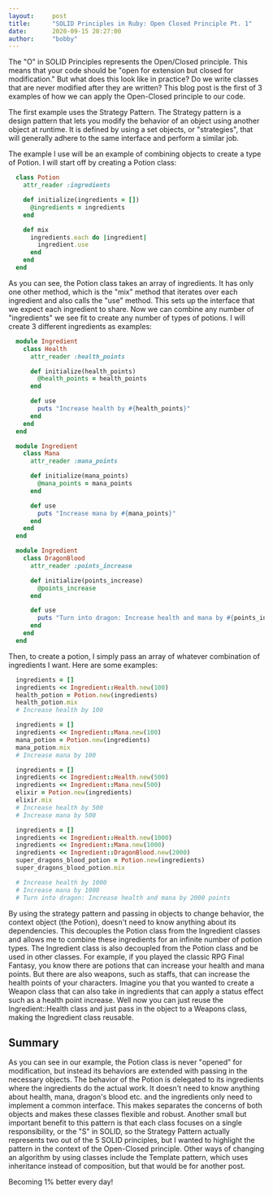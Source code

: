 ```yaml
---
layout:     post
title:      "SOLID Principles in Ruby: Open Closed Principle Pt. 1"
date:       2020-09-15 20:27:00
author:     "bobby"
---
```


The "O" in SOLID Principles represents the Open/Closed principle. This means that your code
should be "open for extension but closed for modification." But what does this 
look like in practice? Do we write classes that are never modified after they are written?
This blog post is the first of 3 examples of how we can apply the Open-Closed principle to our code.

The first example uses the Strategy Pattern. The Strategy pattern is a design pattern that lets
you modify the behavior of an object using another object at runtime. It is defined by using a set objects, or "strategies", that will generally adhere to the same interface and perform a similar job. 

The example I use will be an example of combining objects to create a type of Potion.
I will start off by creating a Potion class:

```Ruby
  class Potion
    attr_reader :ingredients

    def initialize(ingredients = [])
      @ingredients = ingredients 
    end

    def mix
      ingredients.each do |ingredient|
        ingredient.use
      end
    end
  end
```

As you can see, the Potion class takes an array of ingredients. It has only one other method, which is the "mix" method that iterates over each ingredient and also calls the "use" method. This sets up the interface that we expect each ingredient to share. Now we can combine any number of "ingredients" we see fit to create any number of types of potions. I will create 3 different ingredients as examples:

```Ruby
  module Ingredient
    class Health
      attr_reader :health_points 

      def initialize(health_points)
        @health_points = health_points 
      end

      def use
        puts "Increase health by #{health_points}"
      end
    end
  end

  module Ingredient
    class Mana
      attr_reader :mana_points

      def initialize(mana_points)
        @mana_points = mana_points 
      end

      def use
        puts "Increase mana by #{mana_points}"
      end
    end
  end

  module Ingredient
    class DragonBlood
      attr_reader :points_increase

      def initialize(points_increase)
        @points_increase
      end

      def use
        puts "Turn into dragon: Increase health and mana by #{points_increase} points"
      end
    end
  end
```
Then, to create a potion, I simply pass an array of whatever combination of ingredients I want.
Here are some examples:

```Ruby
  ingredients = []
  ingredients << Ingredient::Health.new(100)
  health_potion = Potion.new(ingredients)
  health_potion.mix
  # Increase health by 100

  ingredients = []
  ingredients << Ingredient::Mana.new(100)
  mana_potion = Potion.new(ingredients)
  mana_potion.mix 
  # Increase mana by 100

  ingredients = []
  ingredients << Ingredient::Health.new(500)
  ingredients << Ingredient::Mana.new(500)
  elixir = Potion.new(ingredients)
  elixir.mix
  # Increase health by 500
  # Increase mana by 500

  ingredients = []
  ingredients << Ingredient::Health.new(1000)
  ingredients << Ingredient::Mana.new(1000)
  ingredients << Ingredient::DragonBlood.new(2000)
  super_dragons_blood_potion = Potion.new(ingredients)
  super_dragons_blood_potion.mix

  # Increase health by 1000
  # Increase mana by 1000
  # Turn into dragon: Increase health and mana by 2000 points
```
By using the strategy pattern and passing in objects to change behavior, the context object (the Potion), doesn't need to know anything about its dependencies. This decouples the Potion class from
the Ingredient classes and allows me to combine these ingredients for an infinite number of potion types.
The Ingredient class is also decoupled from the Potion class and be used in other classes. For example, if you played the classic RPG Final Fantasy, you know there are potions that can increase your health and mana points. But there are also weapons, such as staffs, that can increase the health points of your characters. Imagine you that you wanted to create a Weapon class that can also take in ingredients that can apply a status effect such as a health point increase. Well now you can just reuse the Ingredient::Health class and just pass in the object to a Weapons class, making the Ingredient class reusable.

## Summary

As you can see in our example, the Potion class is never "opened" for modification, but instead its behaviors are extended with passing in the necessary objects. The behavior of the Potion is delegated to its ingredients where the ingredients do the actual work. It doesn't need to know anything about health, mana, dragon's blood etc. and the ingredients only need to implement a common interface. This makes separates the concerns of both objects and makes these classes flexible and robust. Another small but important benefit to this pattern is that each class focuses on a single responsibility, or the "S" in SOLID, so the Strategy Pattern actually represents two out of the 5 SOLID principles, but I wanted to highlight the pattern in the context of the Open-Closed principle. Other ways of changing an algorithm by using classes include the Template pattern, which uses inheritance instead of composition, but that would be for another post. 

Becoming 1% better every day!

